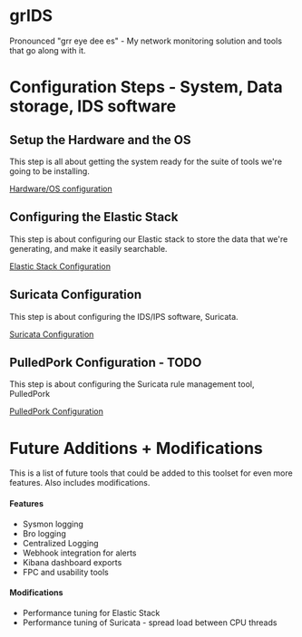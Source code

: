 # grIDS
Pronounced "grr eye dee es" - My network monitoring solution and tools that go along with it.

# Configuration Steps - System, Data storage, IDS software

## Setup the Hardware and the OS
This step is all about getting the system ready for the suite of tools we're going to be installing.

[Hardware/OS configuration](hardware_and_os.md)

## Configuring the Elastic Stack
This step is about configuring our Elastic stack to store the data that we're generating, and make it easily searchable.

[Elastic Stack Configuration](elastic_stack.md)

## Suricata Configuration
This step is about configuring the IDS/IPS software, Suricata.

[Suricata Configuration](suricata_configuration.md)

## PulledPork Configuration - TODO
This step is about configuring the Suricata rule management tool, PulledPork

[PulledPork Configuration]()

# Future Additions + Modifications
This is a list of future tools that could be added to this toolset for even more features. Also includes modifications.

#### Features
* Sysmon logging
* Bro logging
* Centralized Logging
* Webhook integration for alerts
* Kibana dashboard exports
* FPC and usability tools

#### Modifications
* Performance tuning for Elastic Stack
* Performance tuning of Suricata - spread load between CPU threads
